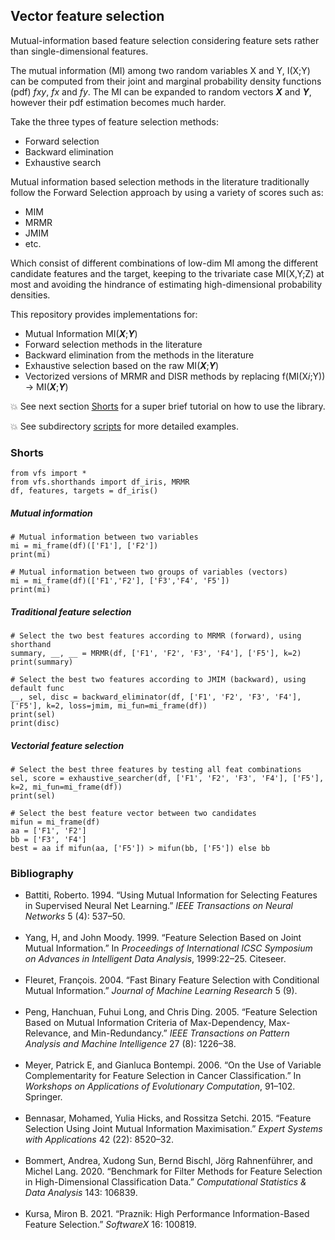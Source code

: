 ## Vector feature selection

Mutual-information based feature selection considering feature sets rather than single-dimensional features.

The mutual information (MI) among two random variables X and Y, I(X;Y) can be computed from their joint and marginal probability density functions (pdf) *fxy*, *fx* and *fy*. The MI can be expanded to random vectors ***X*** and ***Y***, however their pdf estimation becomes much harder.

Take the three types of feature selection methods:   
  - Forward selection  
  - Backward elimination  
  - Exhaustive search  

Mutual information based selection methods in the literature traditionally follow the Forward Selection approach by using a variety of scores such as:
 - MIM
 - MRMR
 - JMIM
 - etc.

Which consist of different combinations of low-dim MI among the different candidate features and the target, keeping to the trivariate case MI(X,Y;Z) at most and avoiding the hindrance of estimating high-dimensional probability densities.

This repository provides implementations for:
  - Mutual Information MI(***X***;***Y***)
  - Forward selection methods in the literature
  - Backward elimination from the methods in the literature
  - Exhaustive selection based on the raw MI(***X***;***Y***)
  - Vectorized versions of MRMR and DISR methods by replacing f(MI(X*i*;Y)) -> MI(***X***;***Y***)


:boom: See next section [Shorts](#shorts) for a super brief tutorial on how to use the library.  

:boom: See subdirectory [scripts](scripts) for more detailed examples.



### Shorts
```
from vfs import *
from vfs.shorthands import df_iris, MRMR
df, features, targets = df_iris()
```
##### Mutual information
```
# Mutual information between two variables
mi = mi_frame(df)(['F1'], ['F2'])
print(mi)

# Mutual information between two groups of variables (vectors)
mi = mi_frame(df)(['F1','F2'], ['F3','F4', 'F5'])
print(mi)
```


##### Traditional feature selection
```
# Select the two best features according to MRMR (forward), using shorthand
summary, __, __ = MRMR(df, ['F1', 'F2', 'F3', 'F4'], ['F5'], k=2)
print(summary)

# Select the best two features according to JMIM (backward), using default func
__, sel, disc = backward_eliminator(df, ['F1', 'F2', 'F3', 'F4'], ['F5'], k=2, loss=jmim, mi_fun=mi_frame(df))
print(sel)
print(disc)
```

##### Vectorial feature selection
```
# Select the best three features by testing all feat combinations
sel, score = exhaustive_searcher(df, ['F1', 'F2', 'F3', 'F4'], ['F5'], k=2, mi_fun=mi_frame(df))
print(sel)

# Select the best feature vector between two candidates
mifun = mi_frame(df)
aa = ['F1', 'F2']
bb = ['F3', 'F4']
best = aa if mifun(aa, ['F5']) > mifun(bb, ['F5']) else bb
```



### Bibliography

- <div id="ref-battiti1994" class="csl-entry" role="doc-biblioentry"> Battiti, Roberto. 1994. <span>“Using Mutual Information for Selecting Features in Supervised Neural Net Learning.”</span> <em>IEEE Transactions on Neural Networks</em> 5 (4): 537–50. </div><br/>

- <div id="ref-yang1999" class="csl-entry" role="doc-biblioentry">Yang, H, and John Moody. 1999. <span>“Feature Selection Based on Joint Mutual Information.”</span> In <em>Proceedings of International ICSC Symposium on Advances in Intelligent Data Analysis</em>, 1999:22–25. Citeseer. </div><br/>

- <div id="ref-fleuret2004" class="csl-entry" role="doc-biblioentry"> Fleuret, François. 2004. <span>“Fast Binary Feature Selection with Conditional Mutual Information.”</span> <em>Journal of Machine Learning Research</em> 5 (9). </div><br/> 

- <div id="ref-peng2005" class="csl-entry" role="doc-biblioentry"> Peng, Hanchuan, Fuhui Long, and Chris Ding. 2005. <span>“Feature Selection Based on Mutual Information Criteria of Max-Dependency, Max-Relevance, and Min-Redundancy.”</span> <em>IEEE Transactions on Pattern Analysis and Machine Intelligence</em> 27 (8): 1226–38. </div><br/>

- <div id="ref-meyer2006" class="csl-entry" role="doc-biblioentry"> Meyer, Patrick E, and Gianluca Bontempi. 2006. <span>“On the Use of Variable Complementarity for Feature Selection in Cancer Classification.”</span> In <em>Workshops on Applications of Evolutionary Computation</em>, 91–102. Springer. </div><br/>

- <div id="ref-bennasar2015" class="csl-entry" role="doc-biblioentry"> Bennasar, Mohamed, Yulia Hicks, and Rossitza Setchi. 2015. <span>“Feature Selection Using Joint Mutual Information Maximisation.”</span> <em>Expert Systems with Applications</em> 42 (22): 8520–32. </div> <br/>

- <div id="ref-bommert2020" class="csl-entry" role="doc-biblioentry"> Bommert, Andrea, Xudong Sun, Bernd Bischl, Jörg Rahnenführer, and Michel Lang. 2020. <span>“Benchmark for Filter Methods for Feature Selection in High-Dimensional Classification Data.”</span> <em>Computational Statistics &amp; Data Analysis</em> 143: 106839. </div><br/>

- <div id="ref-kursa2021" class="csl-entry" role="doc-biblioentry"> Kursa, Miron B. 2021. <span>“Praznik: High Performance Information-Based Feature Selection.”</span> <em>SoftwareX</em> 16: 100819. </div><br/>

